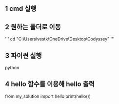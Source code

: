 ## 1 cmd 실행

## 2 원하는 폴더로 이동
'''
cd "C:\Users\vestk\OneDrive\Desktop\Codyssey"
'''

## 3 파이썬 실행

python


## 4 hello 함수를 이용해 hello 출력

from my_solution import hello
print(hello())

